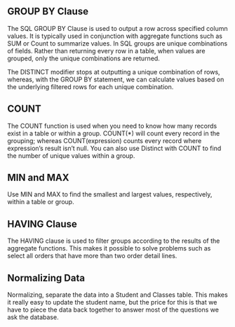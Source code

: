 ## GROUP BY Clause
The SQL GROUP BY Clause is used to output a row across specified column values.  It is typically used in conjunction with aggregate functions such as SUM or Count to summarize values.  In SQL groups are unique combinations of fields.  Rather than returning every row in a table, when values are grouped, only the unique combinations are returned.

The DISTINCT modifier stops at outputting a unique combination of rows, whereas, with the GROUP BY statement, we can calculate values based on the underlying filtered rows for each unique combination.

## COUNT
The COUNT function is used when you need to know how many records exist in a table or within a group.  COUNT(*) will count every record in the grouping; whereas COUNT(expression) counts every record where expression’s result isn’t null.  You can also use Distinct with COUNT to find the number of unique values within a group.

## MIN and MAX
Use MIN and MAX to find the smallest and largest values, respectively, within a table or group.

## HAVING Clause
The HAVING clause is used to filter groups according to the results of the aggregate functions.  This makes it possible to solve problems such as select all orders that have more than two order detail lines.

## Normalizing Data
Normalizing, separate the data into a Student and Classes table.   This makes it really easy to update the student name, but the price for this is that we have to piece the data back together to answer most of the questions we ask the database.

